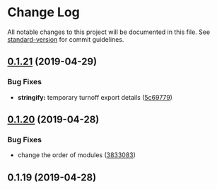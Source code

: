 # Change Log

All notable changes to this project will be documented in this file. See [standard-version](https://github.com/conventional-changelog/standard-version) for commit guidelines.

## [0.1.21](https://github.com/monopix/react-sharp-loader/compare/v0.1.20...v0.1.21) (2019-04-29)


### Bug Fixes

* **stringify:** temporary turnoff export details ([5c69779](https://github.com/monopix/react-sharp-loader/commit/5c69779))



## [0.1.20](https://github.com/monopix/react-sharp-loader/compare/v0.1.19...v0.1.20) (2019-04-28)


### Bug Fixes

* change the order of modules ([3833083](https://github.com/monopix/react-sharp-loader/commit/3833083))



## 0.1.19 (2019-04-28)

